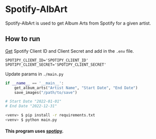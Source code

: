 # Spotify-AlbArt

Spotify-AlbArt is used to get Album Arts from Spotify for a given artist.

## How to run

[Get](https://developer.spotify.com/) Spotify Client ID and Client Secret and add in the `.env` file.

```dotenv
SPOTIPY_CLIENT_ID='SPOTIPY_CLIENT_ID'
SPOTIPY_CLIENT_SECRET='SPOTIPY_CLIENT_SECRET'
```

Update params in `./main.py`

```python
if __name__ == '__main__':
    get_album_arts("Artist Name", "Start Date", "End Date")
    save_images("/path/to/save")

# Start Date "2022-01-01"
# End Date "2022-12-31"
```

```bash
<venv> $ pip install -r requirements.txt
<venv> $ python main.py
```

#### This program uses [spotipy](https://spotipy.readthedocs.io/en/latest/).
